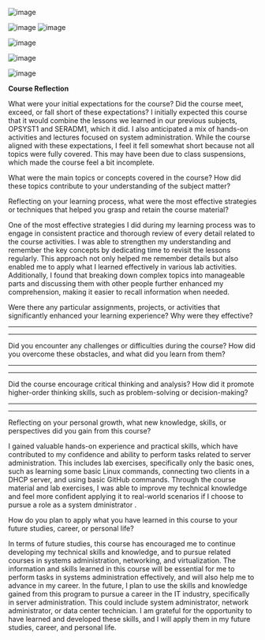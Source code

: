 ![image](https://github.com/user-attachments/assets/250888d8-cc76-4c05-ad67-1f6f3a8d7111)

![image](https://github.com/user-attachments/assets/7b4611d9-9c90-43e7-82cd-62e850a0154f)
![image](https://github.com/user-attachments/assets/88feb5c3-5de3-4f9e-878b-e3d8fcb7dcaf)

![image](https://github.com/user-attachments/assets/a0069d18-dbeb-48f5-9e3a-e6e47ebd5160)

![image](https://github.com/user-attachments/assets/aa6296cb-9a6a-4557-9a27-1083b14d1845)

![image](https://github.com/user-attachments/assets/606d1430-3d76-4a72-8ea7-e50858d24d8b)

**Course Reflection**

What were your initial expectations for the course? Did the course meet,
exceed, or fall short of these expectations?
I initially expected this course that it would combine the lessons we learned in our previous subjects, OPSYST1 and SERADM1, which it did. I also anticipated a mix of hands-on activities and lectures focused on system administration. While the course aligned with these expectations, I feel it fell somewhat short because not all topics were fully covered. This may have been due to class suspensions, which made the course feel a bit incomplete.

What were the main topics or concepts covered in the course? How did
these topics contribute to your understanding of the subject matter?



Reflecting on your learning process, what were the most effective
strategies or techniques that helped you grasp and retain the course
material?

One of the most effective strategies I did during my learning process was to engage in consistent practice and thorough review of every detail related to the course activities. I was able to strengthen my understanding and remember the key concepts by dedicating time to revisit the lessons regularly. This approach not only helped me remember details but also enabled me to apply what I learned effectively in various lab activities. Additionally, I found that breaking down complex topics into manageable parts and discussing them with other people further enhanced my comprehension, making it easier to recall information when needed. 

Were there any particular assignments, projects, or activities that
significantly enhanced your learning experience? Why were they
effective?

  -----------------------------------------------------------------------

  -----------------------------------------------------------------------

Did you encounter any challenges or difficulties during the course? How
did you overcome these obstacles, and what did you learn from them?

  -----------------------------------------------------------------------

  -----------------------------------------------------------------------

Did the course encourage critical thinking and analysis? How did it
promote higher-order thinking skills, such as problem-solving or
decision-making?

  -----------------------------------------------------------------------

  -----------------------------------------------------------------------

Reflecting on your personal growth, what new knowledge, skills, or
perspectives did you gain from this course?

I gained valuable hands-on experience and practical skills, which have contributed to my confidence and ability to perform tasks related to server administration. This includes lab exercises, specifically only the basic ones, such as learning some basic Linux commands, connecting two clients in a DHCP server, and using basic GitHub commands. Through the course material and lab exercises, I was able to improve my technical knowledge and feel more confident applying it to real-world scenarios if I choose to pursue a role as a system dministrator .


How do you plan to apply what you have learned in this course to your
future studies, career, or personal life?

In terms of future studies, this course has encouraged me to continue developing my technical skills and knowledge, and to pursue related courses in systems administration, networking, and virtualization. The information
and skills learned in this course will be essential for me to perform tasks in systems administration effectively, and will also help me to advance in my career. In the future, I plan to use the skills and knowledge gained from this program to pursue a career in the IT industry, specifically in server administration. This could include system administrator, network administrator, or data center technician. I am grateful for the opportunity to have learned and developed these skills, and I will apply them in my future studies, career, and personal life.
